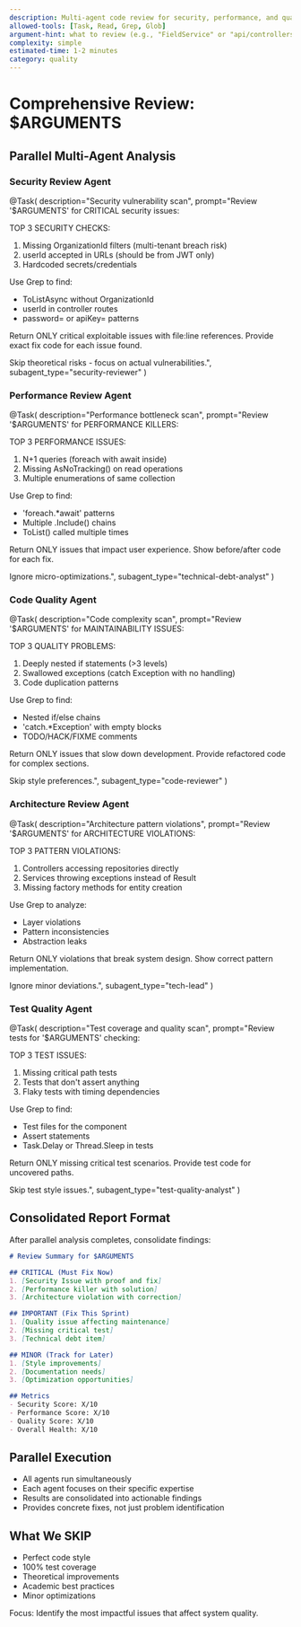 ```yaml
---
description: Multi-agent code review for security, performance, and quality issues
allowed-tools: [Task, Read, Grep, Glob]
argument-hint: what to review (e.g., "FieldService" or "api/controllers")
complexity: simple
estimated-time: 1-2 minutes
category: quality
---
```


# Comprehensive Review: $ARGUMENTS

## Parallel Multi-Agent Analysis

### Security Review Agent
@Task(
  description="Security vulnerability scan",
  prompt="Review '$ARGUMENTS' for CRITICAL security issues:
  
  TOP 3 SECURITY CHECKS:
  1. Missing OrganizationId filters (multi-tenant breach risk)
  2. userId accepted in URLs (should be from JWT only)
  3. Hardcoded secrets/credentials
  
  Use Grep to find:
  - ToListAsync without OrganizationId
  - userId in controller routes
  - password= or apiKey= patterns
  
  Return ONLY critical exploitable issues with file:line references.
  Provide exact fix code for each issue found.
  
  Skip theoretical risks - focus on actual vulnerabilities.",
  subagent_type="security-reviewer"
)

### Performance Review Agent
@Task(
  description="Performance bottleneck scan",
  prompt="Review '$ARGUMENTS' for PERFORMANCE KILLERS:
  
  TOP 3 PERFORMANCE ISSUES:
  1. N+1 queries (foreach with await inside)
  2. Missing AsNoTracking() on read operations
  3. Multiple enumerations of same collection
  
  Use Grep to find:
  - 'foreach.*await' patterns
  - Multiple .Include() chains
  - ToList() called multiple times
  
  Return ONLY issues that impact user experience.
  Show before/after code for each fix.
  
  Ignore micro-optimizations.",
  subagent_type="technical-debt-analyst"
)

### Code Quality Agent  
@Task(
  description="Code complexity scan",
  prompt="Review '$ARGUMENTS' for MAINTAINABILITY ISSUES:
  
  TOP 3 QUALITY PROBLEMS:
  1. Deeply nested if statements (>3 levels)
  2. Swallowed exceptions (catch Exception with no handling)
  3. Code duplication patterns
  
  Use Grep to find:
  - Nested if/else chains
  - 'catch.*Exception' with empty blocks
  - TODO/HACK/FIXME comments
  
  Return ONLY issues that slow down development.
  Provide refactored code for complex sections.
  
  Skip style preferences.",
  subagent_type="code-reviewer"
)

### Architecture Review Agent
@Task(
  description="Architecture pattern violations",
  prompt="Review '$ARGUMENTS' for ARCHITECTURE VIOLATIONS:
  
  TOP 3 PATTERN VIOLATIONS:
  1. Controllers accessing repositories directly
  2. Services throwing exceptions instead of Result<T>
  3. Missing factory methods for entity creation
  
  Use Grep to analyze:
  - Layer violations
  - Pattern inconsistencies
  - Abstraction leaks
  
  Return ONLY violations that break system design.
  Show correct pattern implementation.
  
  Ignore minor deviations.",
  subagent_type="tech-lead"
)

### Test Quality Agent
@Task(
  description="Test coverage and quality scan",
  prompt="Review tests for '$ARGUMENTS' checking:
  
  TOP 3 TEST ISSUES:
  1. Missing critical path tests
  2. Tests that don't assert anything
  3. Flaky tests with timing dependencies
  
  Use Grep to find:
  - Test files for the component
  - Assert statements
  - Task.Delay or Thread.Sleep in tests
  
  Return ONLY missing critical test scenarios.
  Provide test code for uncovered paths.
  
  Skip test style issues.",
  subagent_type="test-quality-analyst"
)

## Consolidated Report Format

After parallel analysis completes, consolidate findings:

```markdown
# Review Summary for $ARGUMENTS

## CRITICAL (Must Fix Now)
1. [Security Issue with proof and fix]
2. [Performance killer with solution]
3. [Architecture violation with correction]

## IMPORTANT (Fix This Sprint)  
1. [Quality issue affecting maintenance]
2. [Missing critical test]
3. [Technical debt item]

## MINOR (Track for Later)
1. [Style improvements]
2. [Documentation needs]
3. [Optimization opportunities]

## Metrics
- Security Score: X/10
- Performance Score: X/10
- Quality Score: X/10
- Overall Health: X/10
```

## Parallel Execution
- All agents run simultaneously
- Each agent focuses on their specific expertise
- Results are consolidated into actionable findings
- Provides concrete fixes, not just problem identification

## What We SKIP
- Perfect code style
- 100% test coverage
- Theoretical improvements
- Academic best practices
- Minor optimizations

Focus: Identify the most impactful issues that affect system quality.